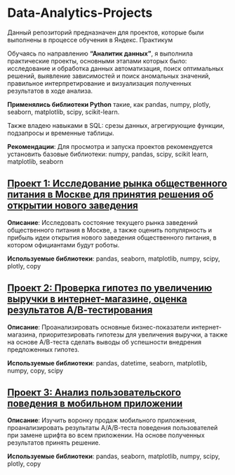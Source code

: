 # **Data-Analytics-Projects**
Данный репозиторий предназначен для проектов, которые были выполнены в процессе обучения в Яндекс. Практикум

Обучаясь по направлению **“Аналитик данных”**, я выполнила практические проекты, основными этапами которых было: исследование и обработка данных автоматизация, поиск оптимальных решений, выявление зависимостей и поиск аномальных значений, правильное интерпретирование и визуализация полученных результатов в ходе анализа. 

**Применялись библиотеки Python** такие, как pandas, numpy, plotly, seaborn, matplotlib, scipy, scikit-learn. 

Также владею навыками в SQL: срезы данных, агрегирующие функции, подзапросы и временные таблицы.

**Рекомендации**: Для просмотра и запуска проектов рекомендуется установить базовые библиотеки: numpy, pandas, scipy, scikit learn, matplotlib, seaborn

## [**Проект 1: Исследование рынка общественного питания в Москве для принятия решения об открытии нового заведения**](https://github.com/alinakhannikova/Data-Analytics-Projects/tree/main/project_1)

**Описание**: Исследовать состояние текущего рынка заведений общественного питания в Москве, а также оценить популярность и прибыль идеи открытия нового заведения общественного питания, в котором официантами будут роботы.

 **Используемые библиотеки**: pandas, seaborn, matplotlib, numpy, scipy, plotly, copy

## [**Проект 2: Проверка гипотез по увеличению выручки в интернет-магазине, оценка результатов А/В-тестирования**](https://github.com/alinakhannikova/Data-Analytics-Projects/tree/main/project_2)

 **Описание**: Проанализировать основные бизнес-показатели интернет-магазина, приоритезировать гипотезы для увеличения выручки, а также на основе А/В-теста сделать выводы об успешности внедрения предложенных гипотез.

 **Используемые библиотеки**: pandas, datetime, seaborn, matplotlib, numpy, copy, scipy

## [**Проект 3: Анализ пользовательского поведения в мобильном приложении**](https://github.com/alinakhannikova/Data-Analytics-Projects/tree/main/project_3)

**Описание**: Изучить воронку продаж мобильного приложения, проанализировать результаты А/А/В-теста поведения пользователей при замене шрифта во всем приложении. На основе полученных результатов принять решение. 

 **Используемые библиотеки**: pandas, seaborn, matplotlib, numpy, scipy, plotly, copy
